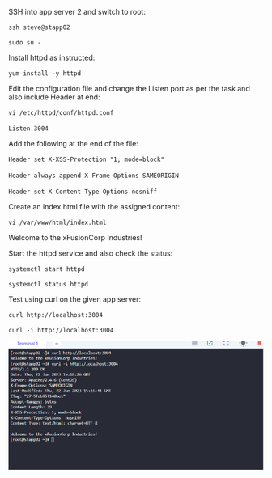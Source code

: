 SSH into app server 2 and switch to root:
```
ssh steve@stapp02
``` 
```
sudo su -
``` 

Install httpd as instructed:
```
yum install -y httpd
``` 
Edit the configuration  file and change the Listen port as per the task and also include Header at end:
```
vi /etc/httpd/conf/httpd.conf 
```

`` Listen 3004 ``  

Add the following at the end of the file:
```
Header set X-XSS-Protection "1; mode=block"

Header always append X-Frame-Options SAMEORIGIN

Header set X-Content-Type-Options nosniff
```  

Create an index.html file with the assigned content:

```
vi /var/www/html/index.html
``` 

Welcome to the xFusionCorp Industries!     

Start the httpd service and also check the status:

```
systemctl start httpd
```
```
systemctl status httpd
```

Test using curl on the given app server:
```
curl http://localhost:3004
``` 

```
curl -i http://localhost:3004
``` 


![image](/images/apache-header.PNG)
